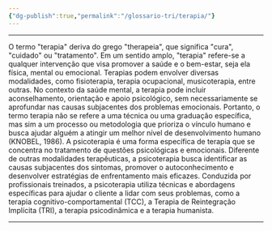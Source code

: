 ```yaml
---
{"dg-publish":true,"permalink":"/glossario-tri/terapia/"}
---
```


---


O termo "terapia" deriva do grego "therapeia", que significa "cura", "cuidado" ou "tratamento". Em um sentido amplo, "terapia" refere-se a qualquer intervenção que visa promover a saúde e o bem-estar, seja ela física, mental ou emocional. Terapias podem envolver diversas modalidades, como fisioterapia, terapia ocupacional, musicoterapia, entre outras. No contexto da saúde mental, a terapia pode incluir aconselhamento, orientação e apoio psicológico, sem necessariamente se aprofundar nas causas subjacentes dos problemas emocionais.
Portanto, o termo terapia não se refere a uma técnica ou uma graduação específica, mas sim a um processo ou metodologia que prioriza o vínculo humano e busca ajudar alguém a atingir um melhor nível de desenvolvimento humano (KNOBEL, 1986).
A psicoterapia é uma forma específica de terapia que se concentra no tratamento de questões psicológicas e emocionais. Diferente de outras modalidades terapêuticas, a psicoterapia busca identificar as causas subjacentes dos sintomas, promover o autoconhecimento e desenvolver estratégias de enfrentamento mais eficazes. Conduzida por profissionais treinados, a psicoterapia utiliza técnicas e abordagens específicas para ajudar o cliente a lidar com seus problemas, como a terapia cognitivo-comportamental (TCC), a Terapia de Reintegração Implícita (TRI), a terapia psicodinâmica e a terapia humanista.

----


